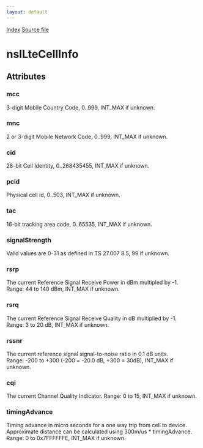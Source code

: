 ```yaml
---
layout: default
---
```

<div id='links'><a href="../index.html">Index</a>
<a href="http://dxr.mozilla.org/mozilla-central/source/dom/mobileconnection/interfaces/nsICellInfo.idl">Source file</a>
</div>

# nsILteCellInfo #

## Attributes ##

### mcc ###
  
3-digit Mobile Country Code, 0..999, INT_MAX if unknown.  
  

### mnc ###
  
2 or 3-digit Mobile Network Code, 0..999, INT_MAX if unknown.  
  

### cid ###
  
28-bit Cell Identity, 0..268435455, INT_MAX if unknown.  
  

### pcid ###
  
Physical cell id, 0..503, INT_MAX if unknown.  
  

### tac ###
  
16-bit tracking area code, 0..65535, INT_MAX if unknown.  
  

### signalStrength ###
  
Valid values are 0-31 as defined in TS 27.007 8.5, 99 if unknown.  
  

### rsrp ###
  
The current Reference Signal Receive Power in dBm multipled by -1.  
Range: 44 to 140 dBm, INT_MAX if unknown.  
  

### rsrq ###
  
The current Reference Signal Receive Quality in dB multiplied by -1.  
Range: 3 to 20 dB, INT_MAX if unknown.  
  

### rssnr ###
  
The current reference signal signal-to-noise ratio in 0.1 dB units.  
Range: -200 to +300 (-200 = -20.0 dB, +300 = 30dB), INT_MAX if unknown.  
  

### cqi ###
  
The current Channel Quality Indicator. Range: 0 to 15, INT_MAX if unknown.  
  

### timingAdvance ###
  
Timing advance in micro seconds for a one way trip from cell to device.  
Approximate distance can be calculated using 300m/us * timingAdvance.  
Range: 0 to 0x7FFFFFFE, INT_MAX if unknown.  
  
